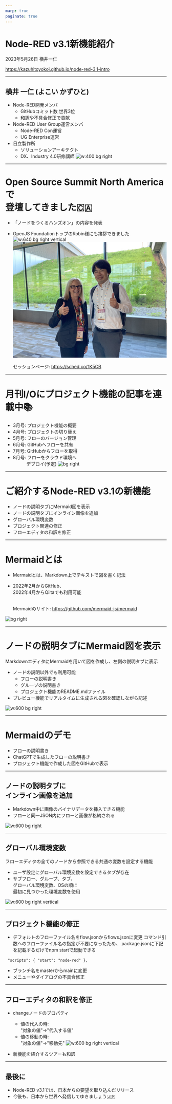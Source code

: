```yaml
---
marp: true
paginate: true
---
```

# Node-RED v3.1新機能紹介
2023年5月26日 横井一仁

https://kazuhitoyokoi.github.io/node-red-3.1-intro

---
## 横井 一仁 (よこい かずひと)
- Node-RED開発メンバ
  - GitHubコミット数 世界3位
  - 和訳や不具合修正で貢献
- Node-RED User Group運営メンバ
  - Node-RED Con運営
  - UG Enterprise運営
- 日立製作所
  - ソリューションアーキテクト
  - DX、Industry 4.0研修講師
![w:400 bg right](https://nodered.jp/images/yokoi.jpg)

---
# Open Source Summit North Americaで<br>登壇してきました🇨🇦
 - 「ノードをつくるハンズオン」の内容を発表
 - OpenJS FoundationトップのRobin様にも挨拶できました
![w:640 bg right vertical](https://pbs.twimg.com/media/Fv4TUloWAAIEmuw?format=jpg)
![bg right vertical](https://github.com/kazuhitoyokoi/node-red-3.1-intro/blob/main/robin.jpg?raw=true)

   セッションページ: https://sched.co/1K5CB

---
# 月刊I/Oにプロジェクト機能の記事を連載中📚
 - 3月号: プロジェクト機能の概要
 - 4月号: プロジェクトの切り替え
 - 5月号: フローのバージョン管理
 - 6月号: GitHubへフローを共有
 - 7月号: GitHubからフローを取得
 - 8月号: フローをクラウド環境へ<br>　　　デプロイ(予定)
![bg right](https://pbs.twimg.com/media/FplCZZnaUAcopKn?format=jpg&name=large)

---
# ご紹介するNode-RED v3.1の新機能
 - ノードの説明タブにMermaid図を表示
 - ノードの説明タブにインライン画像を追加
 - グローバル環境変数
 - プロジェクト関連の修正
 - フローエディタの和訳を修正

---
# Mermaidとは
- Mermaidとは、Markdown上でテキストで図を書く記法
- 2022年2月からGitHub、<br>2022年4月からQiitaでも利用可能<br><br>

  Mermaidのサイト: https://github.com/mermaid-js/mermaid

![bg right](https://raw.githubusercontent.com/mermaid-js/mermaid/develop/img/header.png)

---
# ノードの説明タブにMermaid図を表示
MarkdownエディタにMermaidを用いて図を作成し、左側の説明タブに表示
- ノードの説明以外でも利用可能
  - フローの説明書き
  - グループの説明書き
  - プロジェクト機能のREADME.mdファイル
- プレビュー機能でリアルタイムに生成される図を確認しながら記述

![w:600 bg right](https://user-images.githubusercontent.com/30289092/210740564-5c0df1e8-5a3b-46bb-b2a2-5b36bdbbcf18.png)

---
# Mermaidのデモ
 - フローの説明書き
 - ChatGPTで生成したフローの説明書き
 - プロジェクト機能で作成した図をGitHubで表示

---
## ノードの説明タブに<br>インライン画像を追加
- Markdown中に画像のバイナリデータを挿入できる機能
- フローと同一JSON内にフローと画像が格納される

![w:600 bg right](https://user-images.githubusercontent.com/30289092/210725017-0f55c9f3-1bef-438c-be53-ce0a3b158be6.gif)

---
## グローバル環境変数
フローエディタの全てのノードから参照できる共通の変数を設定する機能
 - ユーザ設定にグローバル環境変数を設定できるタブが存在
 - サブフロー、グループ、タブ、<br>グローバル環境変数、OSの順に<br>最初に見つかった環境変数を使用

![w:600 bg right vertical](https://user-images.githubusercontent.com/30289092/199946744-099b33aa-d150-4fc8-924f-4ffe9d498494.png)

---
## プロジェクト機能の修正
 - デフォルトのフローファイル名をflow.jsonからflows.jsonに変更
   コマンド引数へのフローファイル名の指定が不要になったため、
   package.jsonに下記を記載するだけでnpm startで起動できる
```
 "scripts": { "start": "node-red" },
```
 - ブランチ名をmasterからmainに変更
 - メニューやダイアログの不具合修正

---
## フローエディタの和訳を修正
 - changeノードのプロパティ
   - 値の代入の時:<br>"対象の値"->"代入する値"
   - 値の移動の時:<br>"対象の値"->"移動先"
![w:600 bg right vertical](https://pbs.twimg.com/media/FgjmyhLaUAAZGoL?format=jpg&name=medium)

 - 新機能を紹介するツアーも和訳

---
## 最後に
 - Node-RED v3.1では、日本からの要望を取り込んだリリース
 - 今後も、日本から世界へ発信してゆきましょう🇯🇵
